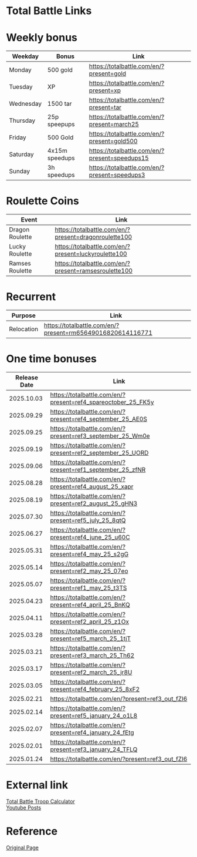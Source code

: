 # Total Battle Links


# Weekly bonus

| Weekday   | Bonus          | Link                                      |
|-----------|----------------|-------------------------------------------|
| Monday    | 500 gold       | https://totalbattle.com/en/?present=gold |
| Tuesday   | XP             | https://totalbattle.com/en/?present=xp   |
| Wednesday | 1500 tar       | https://totalbattle.com/en/?present=tar   |
| Thursday  | 25p speepups   | https://totalbattle.com/en/?present=march25   |
| Friday    | 500 Gold       | https://totalbattle.com/en/?present=gold500   |
| Saturday  | 4x15m speedups | https://totalbattle.com/en/?present=speedups15   |
| Sunday    | 3h speedups    | https://totalbattle.com/en/?present=speedups3   |

# Roulette Coins 

| Event      | Link                                                |
|------------|-----------------------------------------------------|
| Dragon Roulette | https://totalbattle.com/en/?present=dragonroulette100 |
| Lucky Roulette | https://totalbattle.com/en/?present=luckyroulette100 |
| Ramses Roulette | https://totalbattle.com/en/?present=ramsesroulette100 |

# Recurrent

| Purpose | Link |
| --------|------|
| Relocation | https://totalbattle.com/en/?present=rm65649016820614116771 |

# One time bonuses

| Release Date | Link                                                      |
|--------------|-----------------------------------------------------------|
| 2025.10.03   | https://totalbattle.com/en/?present=ref4_spareoctober_25_FK5y |
| 2025.09.29   | https://totalbattle.com/en/?present=ref4_september_25_AE0S |
| 2025.09.25   | https://totalbattle.com/en/?present=ref3_september_25_Wm0e |
| 2025.09.19   | https://totalbattle.com/en/?present=ref2_september_25_UORD |
| 2025.09.06   | https://totalbattle.com/en/?present=ref1_september_25_zfNR|
| 2025.08.28   | https://totalbattle.com/en/?present=ref4_august_25_xapr   |
| 2025.08.19   | https://totalbattle.com/en/?present=ref2_august_25_gHN3   |
| 2025.07.30   | https://totalbattle.com/en/?present=ref5_july_25_8qtQ     |
| 2025.06.27   | https://totalbattle.com/en/?present=ref4_june_25_u60C     |
| 2025.05.31   | https://totalbattle.com/en/?present=ref4_may_25_s2gG      |
| 2025.05.14   | https://totalbattle.com/en/?present=ref2_may_25_07eo      |
| 2025.05.07   | https://totalbattle.com/en/?present=ref1_may_25_t3TS      |
| 2025.04.23   | https://totalbattle.com/en/?present=ref4_april_25_BnKQ    |
| 2025.04.11   | https://totalbattle.com/en/?present=ref2_april_25_z1Ox    |
| 2025.03.28   | https://totalbattle.com/en/?present=ref5_march_25_1tjT    |
| 2025.03.21   | https://totalbattle.com/en/?present=ref3_march_25_Th62    |
| 2025.03.17   | https://totalbattle.com/en/?present=ref2_march_25_jr8U    |
| 2025.03.05   | https://totalbattle.com/en/?present=ref4_february_25_8xF2 |
| 2025.02.21   | https://totalbattle.com/en/?present=ref3_out_fZI6         |
| 2025.02.14   | https://totalbattle.com/en/?present=ref5_january_24_o1L8  |
| 2025.02.07   | https://totalbattle.com/en/?present=ref4_january_24_fEtg  |
| 2025.02.01   | https://totalbattle.com/en/?present=ref3_january_24_TFLQ  |
| 2025.01.24   | https://totalbattle.com/en/?present=ref3_out_fZI6         |

# External link
[Total Battle Troop Calculator](https://apps.tbfba.wiki)  
[Youtube Posts](https://www.youtube.com/@TotalBattleTacticalStrategy/posts)

# Reference
[Original Page](https://tbgift.pages.dev)


